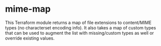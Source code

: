 # mime-map
This Terraform module returns a map of file extensions to content/MIME types (no characterset encoding info). It also takes a map of custom types that can be used to augment the list with missing/custom types as well or override existing values.
